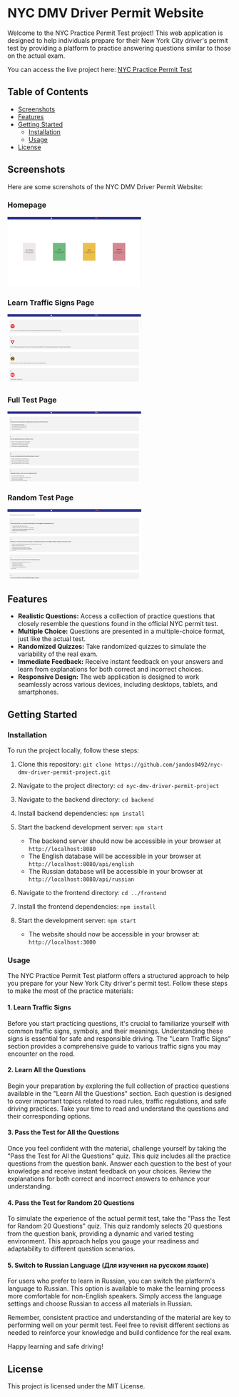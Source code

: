 # NYC DMV Driver Permit Website

Welcome to the NYC Practice Permit Test project! This web application is designed to help individuals prepare for their New York City driver's permit test by providing a platform to practice answering questions similar to those on the actual exam.

You can access the live project here: [NYC Practice Permit Test](https://nyc-practice-permit-test.onrender.com)

## Table of Contents
- [Screenshots](#screenshots)
- [Features](#features)
- [Getting Started](#getting-started)
  - [Installation](#installation)
  - [Usage](#usage)
- [License](#license)

<h2 id="screenshots">Screenshots</h2>

Here are some screnshots of the NYC DMV Driver Permit Website:

### Homepage

<img src="./frontend/public/images/screenshots/home.jpg" alt="Homepage screenshots" width="300px">

### Learn Traffic Signs Page

<img src="./frontend/public/images/screenshots/traffic-signs.jpg" alt="Learn Traffic Signs Page screenshot" width="300px">

### Full Test Page

<img src="./frontend/public/images/screenshots/full-test.jpg" alt="Full Test Page screenshot" width="300px">

### Random Test Page

<img src="./frontend/public/images/screenshots/random-test.jpg" alt="Random Test Page screenshot" width=" 300px">

<h2 id="features">Features</h2>

- **Realistic Questions:** Access a collection of practice questions that closely resemble the questions found in the official NYC permit test.
- **Multiple Choice:** Questions are presented in a multiple-choice format, just like the actual test.
- **Randomized Quizzes:** Take randomized quizzes to simulate the variability of the real exam.
- **Immediate Feedback:** Receive instant feedback on your answers and learn from explanations for both correct and incorrect choices.
- **Responsive Design:** The web application is designed to work seamlessly across various devices, including desktops, tablets, and smartphones.


<h2 id="getting-started">Getting Started</h2>

<h3 id="installation">Installation</h3>

To run the project locally, follow these steps:

1. Clone this repository: `git clone https://github.com/jandos0492/nyc-dmv-driver-permit-project.git`
2. Navigate to the project directory: `cd nyc-dmv-driver-permit-project`
3. Navigate to the backend directory: `cd backend`
4. Install backend dependencies: `npm install`
5. Start the backend development server: `npm start`

    - The backend server should now be accessible in your browser at `http://localhost:8080`
    - The English database will be accessible in your browser at `http://localhost:8080/api/english`
    - The Russian database will be accessible in your browser at `http://localhost:8080/api/russian`
6. Navigate to the frontend directory: `cd ../frontend`
7. Install the frontend dependencies: `npm install`
8. Start the development server: `npm start`
    - The website should now be accessible in your browser at: `http://localhost:3000`

<h3 id="usage">Usage</h3>

The NYC Practice Permit Test platform offers a structured approach to help you prepare for your New York City driver's permit test. Follow these steps to make the most of the practice materials:

#### 1. Learn Traffic Signs

Before you start practicing questions, it's crucial to familiarize yourself with common traffic signs, symbols, and their meanings. Understanding these signs is essential for safe and responsible driving. The "Learn Traffic Signs" section provides a comprehensive guide to various traffic signs you may encounter on the road.

#### 2. Learn All the Questions

Begin your preparation by exploring the full collection of practice questions available in the "Learn All the Questions" section. Each question is designed to cover important topics related to road rules, traffic regulations, and safe driving practices. Take your time to read and understand the questions and their corresponding options.

#### 3. Pass the Test for All the Questions

Once you feel confident with the material, challenge yourself by taking the "Pass the Test for All the Questions" quiz. This quiz includes all the practice questions from the question bank. Answer each question to the best of your knowledge and receive instant feedback on your choices. Review the explanations for both correct and incorrect answers to enhance your understanding.

#### 4. Pass the Test for Random 20 Questions

To simulate the experience of the actual permit test, take the "Pass the Test for Random 20 Questions" quiz. This quiz randomly selects 20 questions from the question bank, providing a dynamic and varied testing environment. This approach helps you gauge your readiness and adaptability to different question scenarios.

#### 5. Switch to Russian Language (Для изучения на русском языке)

For users who prefer to learn in Russian, you can switch the platform's language to Russian. This option is available to make the learning process more comfortable for non-English speakers. Simply access the language settings and choose Russian to access all materials in Russian.

Remember, consistent practice and understanding of the material are key to performing well on your permit test. Feel free to revisit different sections as needed to reinforce your knowledge and build confidence for the real exam.

Happy learning and safe driving!


<h2 id="license">License</h2>

This project is licensed under the MIT License.